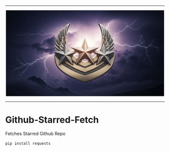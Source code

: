 
---

<div align="center">
  <img src="./GitHub-Starred-Logo.jpeg" alt="Github Starred Logo" width="500"/>
</div>

---

# Github-Starred-Fetch
Fetches Starred Github Repo

```
pip install requests
```
